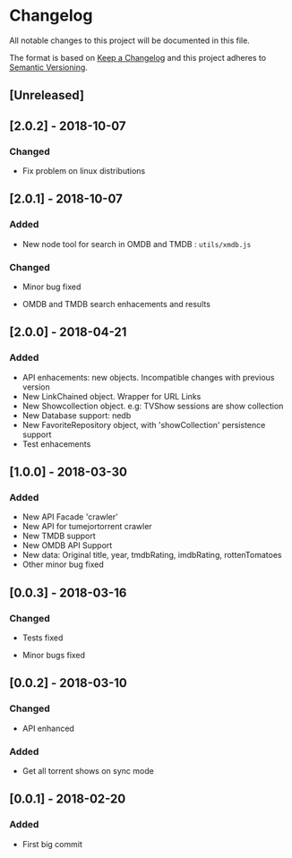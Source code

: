 # Changelog

All notable changes to this project will be documented in this file.

The format is based on [Keep a Changelog](http://keepachangelog.com/en/1.0.0/)
and this project adheres to [Semantic Versioning](http://semver.org/spec/v2.0.0.html).

## [Unreleased]

## [2.0.2] - 2018-10-07

### Changed

- Fix problem on linux distributions

## [2.0.1] - 2018-10-07

### Added

- New node tool for search in OMDB and TMDB : `utils/xmdb.js`

### Changed

- Minor bug fixed 

- OMDB and TMDB search enhacements and results


## [2.0.0] - 2018-04-21

### Added

- API enhacements: new objects. Incompatible changes with previous version
- New LinkChained object. Wrapper for URL Links
- New Showcollection object. e.g: TVShow sessions are show collection
- New Database support: nedb
- New FavoriteRepository object, with 'showCollection' persistence support
- Test enhacements

## [1.0.0] - 2018-03-30

### Added

- New API Facade 'crawler'
- New API for tumejortorrent crawler
- New TMDB support
- New OMDB API Support
- New data: Original title, year, tmdbRating, imdbRating, rottenTomatoes
- Other minor bug fixed

## [0.0.3] - 2018-03-16

### Changed

- Tests fixed

- Minor bugs fixed

## [0.0.2] - 2018-03-10

### Changed

- API enhanced 

### Added

- Get all torrent shows on sync mode

## [0.0.1] - 2018-02-20

### Added

- First big commit
